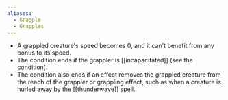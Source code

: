 ```yaml
---
aliases:
  - Grapple
  - Grapples
---
```

- A grappled creature's speed becomes 0, and it can't benefit from any bonus to its speed.
- The condition ends if the grappler is [[incapacitated]] (see the condition).
- The condition also ends if an effect removes the grappled creature from the reach of the grappler or grappling effect, such as when a creature is hurled away by the [[thunderwave]] spell.